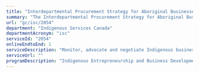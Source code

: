 ```yaml
---
title: "Interdepartmental Procurement Strategy for Aboriginal Businesses"
summary: "The Interdepartmental Procurement Strategy for Aboriginal Businesses service from Indigenous Services Canada is available end-to-end online, according to the GC Service Inventory."
url: "gc/isc/2054"
department: "Indigenous Services Canada"
departmentAcronym: "isc"
serviceId: "2054"
onlineEndtoEnd: 1
serviceDescription: "Monitor, advocate and negotiate Indigenous business opportunities through the Procurement Strategy for Aboriginal Business. Conduct outreach and training sessions for other government departments for the up-take of the Procurement Strategy For Aboriginal Businesses"
serviceUrl: ""
programDescription: "Indigenous Entrepreneurship and Business Development"
---
```

